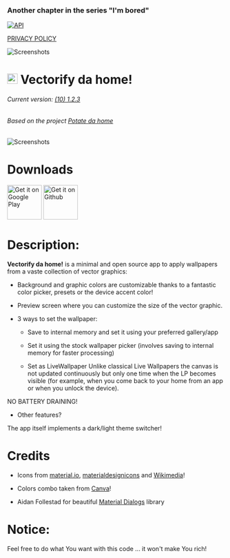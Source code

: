 ### Another chapter in the series "I'm bored"

[![API](https://img.shields.io/badge/API-21%2B-blue.svg?style=flat-square)](https://android-arsenal.com/api?level=21) 

[PRIVACY POLICY](https://github.com/enricocid/VectorifyDaHome/blob/master/PRIVACY-POLICY.md)

![Screenshots](https://raw.githubusercontent.com/enricocid/VectorifyDaHome/master/bored2.png)

# <img src ="https://upload.wikimedia.org/wikipedia/commons/b/b5/Kotlin-logo.png" width=24> Vectorify da home!



###### Current version: [(10) 1.2.3](https://github.com/enricocid/VectorifyDaHome/releases/tag/v1.2.3)
###### Based on the project [Potate da home](https://github.com/enricocid/PotateDaHome)

![Screenshots](https://raw.githubusercontent.com/enricocid/VectorifyDaHome/master/vdh3.gif) 


# Downloads

[<img alt="Get it on Google Play" height="80" src="https://play.google.com/intl/en_us/badges/images/generic/en_badge_web_generic.png">](https://play.google.com/store/apps/details?id=com.iven.iconify)
[<img alt="Get it on Github" height="80" src="https://raw.githubusercontent.com/flocke/andOTP/master/assets/badges/get-it-on-github.png">](https://github.com/enricocid/VectorifyDaHome/releases)


# Description:

**Vectorify da home!** is a minimal and open source app to apply wallpapers from a vaste collection of vector graphics:

- Background and graphic colors are customizable thanks to a fantastic color picker, presets or the device accent color!

- Preview screen where you can customize the size of the vector graphic.

- 3 ways to set the wallpaper:

  - Save to internal memory and set it using your preferred gallery/app

  - Set it using the stock wallpaper picker (involves saving to internal memory for faster processing)

  - Set as LiveWallpaper
Unlike classical Live Wallpapers the canvas is not updated continuously but only one time when the LP becomes visible (for example, when you come back to your home from an app or when you unlock the device).

NO BATTERY DRAINING!


- Other features?

The app itself implements a dark/light theme switcher!


# Credits

- Icons from [material.io](https://material.io/resources/icons), [materialdesignicons](https://materialdesignicons.com/) and [Wikimedia](https://commons.wikimedia.org/wiki/Main_Page)!

- Colors combo taken from [Canva](https://www.canva.com/learn/100-color-combinations)!

- Aidan Follestad for beautiful [Material Dialogs](https://github.com/afollestad/material-dialogs/) library


# Notice:

Feel free to do what You want with this code ... it won't make You rich!
